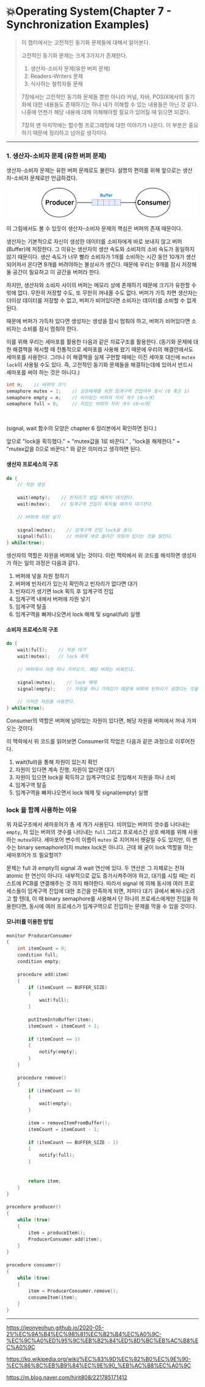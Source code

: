 # 💥Operating System(Chapter 7 - Synchronization Examples)

> 이 챕터에서는 고전적인 동기화 문제들에 대해서 알아본다.
>
> 고전적인 동기화 문제는 크게 3가지가 존재한다.
>
> 1. 생산자-소비자 문제(유한 버퍼 문제)
> 2. Readers-Writers 문제
> 3. 식사하는 철학자들 문제
>
> 7장에서는 고전적인 동기화 문제들 뿐만 아니라 커널, 자바, POSIX에서의 동기화에 대한 내용들도 존재하기는 하나 내가 이해할 수 있는 내용들은 아닌 것 같다. 나중에 언젠가 해당 내용에 대해 이해해야할 필요가 있어질 때 읽으면 되겠다.
>
> 7장의 맨 마지막에는 함수형 프로그래밍에 대한 이야기가 나온다. 이 부분은 중요하기 때문에 정리하고 넘어갈 생각이다.

---

### 1. 생산자-소비자 문제 (유한 버퍼 문제)

생산자-소비자 문제는 유한 버퍼 문제로도 불린다. 설명의 편의를 위해 앞으로는 생산자-소비자 문제로만 언급하겠다.

![Producer_Consumer](../assets/img/Producer_Consumer.png)

이 그림에서도 볼 수 있듯이 생산자-소비자 문제의 핵심은 버퍼의 존재 때문이다.

생산자는 기본적으로 자신이 생성한 데이터를 소비자에게 바로 보내지 않고 버퍼(Buffer)에 저장한다. 그 이유는 생산자의 생산 속도와 소비자의 소비 속도가 동일하지 않기 때문이다. 생산 속도가 너무 빨라 소비자가 1개를 소비하는 시간 동안 10개가 생산되어져서 온다면 9개를 버려야하는 불상사가 생긴다. 때문에 우리는 9개를 잠시 저장해둘 공간이 필요하고 이 공간을 버퍼라 한다.

하지만, 생산자와 소비자 사이의 버퍼는 메모리 상에 존재하기 때문에 크기가 유한할 수 밖에 없다. 무한히 저장할 수도, 또 무한히 꺼내올 수도 없다. 버퍼가 가득 차면 생산자는 더이상 데이터를 저장할 수 없고, 버퍼가 비어있다면 소비자는 데이터를 소비할 수 없게 된다.

때문에 버퍼가 가득차 있다면 생성자는 생성을 잠시 멈춰야 하고, 버퍼가 비어있다면 소비자는 소비를 잠시 멈춰야 한다.

이를 위해 우리는 세마포를 활용한 다음과 같은 자료구조를 활용한다. (동기화 문제에 대한 해결책을 제시할 때 전통적으로 세마포를 사용해 왔기 때문에 우리의 해결안에서도 세마포를 사용한다. 그러나 이 해결책을 실제 구현할 때에는 이진 세마포 대신에 `mutex lock`이 사용될 수도 있다. 즉, 고전적인 동기화 문제들을 해결하는데에 있어서 반드시 세마포를 써야 하는 것은 아니다.)

```c
int n;    // 버퍼의 크기
semaphore mutex = 1;    // 상호배제를 위한 임계구역 진입여부 표시 (0 혹은 1)
semaphore empty = n;    // 비어있는 버퍼의 자리 개수 (0~n개)
semaphore full = 0;     // 차있는 버퍼의 자리 개수 (0~n개)
```

<br/>

(signal, wait 함수의 모양은 chapter 6 정리본에서 확인하면 된다.)

앞으로 "lock을 획득했다." = "mutex값을 1로 바꾼다." ,   "lock을 해제한다." = "mutex값을 0으로 바꾼다." 와 같은 의미라고 생각하면 된다.

#### 생산자 프로세스의 구조

```c
do {
	// 자원 생성
	
	wait(empty);    // 빈자리가 생길 때까지 대기한다.
	wait(mutex);    // 임계구역 진입이 획득될 때까지 대기한다.
	
	// 버퍼에 자원 넣기
	
	signal(mutex);    // 임계구역 진입 lock을 푼다.
	signal(full);     // 버퍼에 새로 들어간 자원이 있다는 것을 알린다.
} while(true);
```

생산자의 역할은 자원을 버퍼에 넣는 것이다. 이런 맥락에서 위 코드를 해석하면 생성자가 하는 일의 과정은 다음과 같다.

1. 버퍼에 넣을 자원 정하기
2. 버퍼에 빈자리가 있는지 확인하고 빈자리가 없다면 대기
3. 빈자리가 생기면 lock 획득 후 임계구역 진입
4. 임계구역 내에서 버퍼에 자원 넣기
5. 임계구역 탈출
6. 임계구역을 빠져나오면서 lock 해제 및 signal(full) 실행

#### 소비자 프로세스의 구조

```c
do {
	wait(full);    // 자원 대기
	wait(mutex);   // lock 획득
	
	// 버퍼에서 자원 하나 가져오기. 해당 버퍼는 비워진다.
	
	signal(mutex);    // lock 해제
	signal(empty);    // 자원을 하나 가져갔기 때문에 버퍼에 빈자리가 생겼다는 것을 알린다.
	
	// 가져온 자원을 사용한다.
} while(true);
```

Consumer의 역할은 버퍼에 남아있는 자원이 있다면, 해당 자원을 버퍼에서 꺼내 가져오는 것이다.

이 맥락에서 위 코드를 읽어보면 Consumer의 작업은 다음과 같은 과정으로 이루어진다.

1. wait(full)을 통해 자원이 있는지 확인
2. 자원이 있다면 계속 진행, 자원이 없다면 대기
3. 자원이 있으면 lock을 획득하고 임계구역으로 진입해서 자원을 하나 소비
4. 임계구역 탈출
5. 임계구역을 빠져나오면서 lock 해제 및 signal(empty) 실행

### lock 을 함께 사용하는 이유

위 자료구조에서 세마포어가 총 세 개가 사용된다. 비어있는 버퍼의 갯수를 나타내는 `empty`, 차 있는 버퍼의 갯수를 나타내는 `full` 그리고 프로세스간 상호 배제를 위해 사용하는 `mutex`이다. 세마포어 변수의 이름이 `mutex` 로 지어져서 헷갈릴 수도 있지만, 이 변수는 binary semaphore이지 mutex lock은 아니다. 근데 왜 굳이 lock 역할을 하는 세마포어가 또 필요할끼?

문제는 full 과 empty의 signal 과 wait 연산에 있다. 두 연산은 그 자체로는 전혀 atomic 한 연산이 아니다. 내부적으로 값도 증가시켜주어야 하고, 대기를 시킬 때는 리스트에 PCB를 연결해주는 것 까지 해야한다. 따라서 signal 에 의해 동시에 여러 프로세스들이 임계구역 진입에 대한 조건을 만족하게 되면, 저마다 대기 큐에서 빠져나오려고 할 텐데, 이 때 binary semaphore를 사용해서 단 하나의 프로세스에게만 진입을 허용한다면, 동시에 여러 프로세스가 임계구역으로 진입하는 문제를 막을 수 있을 것이다.

#### 모니터를 이용한 방법

```c
monitor ProducerConsumer
{
    int itemCount = 0;
    condition full;
    condition empty;

    procedure add(item)
    {
        if (itemCount == BUFFER_SIZE)
        {
            wait(full);
        }

        putItemIntoBuffer(item);
        itemCount = itemCount + 1;

        if (itemCount == 1)
        {
            notify(empty);
        }
    }

    procedure remove()
    {
        if (itemCount == 0)
        {
            wait(empty);
        }

        item = removeItemFromBuffer();
        itemCount = itemCount - 1;

        if (itemCount == BUFFER_SIZE - 1)
        {
            notify(full);
        }


        return item;
    }
}

procedure producer()
{
    while (true)
    {
        item = produceItem();
        ProducerConsumer.add(item);
    }
}

procedure consumer()
{
    while (true)
    {
        item = ProducerConsumer.remove();
        consumeItem(item);
    }
}
```



---



 https://jeonyeohun.github.io/2020-05-21/%EC%9A%B4%EC%98%81%EC%B2%B4%EC%A0%9C-%EC%9C%A0%ED%95%9C%EB%B2%84%ED%8D%BC%EB%AC%B8%EC%A0%9C

https://ko.wikipedia.org/wiki/%EC%83%9D%EC%82%B0%EC%9E%90-%EC%86%8C%EB%B9%84%EC%9E%90_%EB%AC%B8%EC%A0%9C

https://m.blog.naver.com/hirit808/221785171412